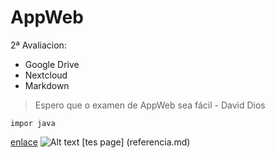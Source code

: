 # AppWeb

2ª Avaliacion:
- Google Drive
- Nextcloud
- Markdown

> Espero que o examen de AppWeb sea fácil - David Dios

` impor java `

[enlace](http://www.github.com)
![Alt text](https://cdn.computerhoy.com/sites/navi.axelspringer.es/public/styles/1200/public/media/image/2018/10/inventan-material-que-puede-convertir-olas-mar-electricidad.jpg?itok=IMODjeaT)
[tes page] (referencia.md)
